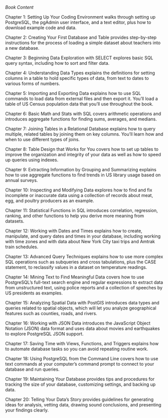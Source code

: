 *Book Content*

Chapter 1: Setting Up Your Coding Environment walks through setting up PostgreSQL, the pgAdmin user interface, and a text editor, plus how to download example code and data.

Chapter 2: Creating Your First Database and Table provides step-by-step instructions for the process of loading a simple dataset about teachers into a new database.

Chapter 3: Beginning Data Exploration with SELECT explores basic SQL query syntax, including how to sort and filter data.

Chapter 4: Understanding Data Types explains the definitions for setting columns in a table to hold specific types of data, from text to dates to various forms of numbers.

Chapter 5: Importing and Exporting Data explains how to use SQL commands to load data from external files and then export it. You’ll load a table of US Census population data that you’ll use throughout the book.

Chapter 6: Basic Math and Stats with SQL covers arithmetic operations and introduces aggregate functions for finding sums, averages, and medians.

Chapter 7: Joining Tables in a Relational Database explains how to query multiple, related tables by joining them on key columns. You’ll learn how and when to use different types of joins.

Chapter 8: Table Design that Works for You covers how to set up tables to improve the organization and integrity of your data as well as how to speed up queries using indexes.

Chapter 9: Extracting Information by Grouping and Summarizing explains how to use aggregate functions to find trends in US library usage based on annual surveys.

Chapter 10: Inspecting and Modifying Data explores how to find and fix incomplete or inaccurate data using a collection of records about meat, egg, and poultry producers as an example.

Chapter 11: Statistical Functions in SQL introduces correlation, regression, ranking, and other functions to help you derive more meaning from datasets.

Chapter 12: Working with Dates and Times explains how to create, manipulate, and query dates and times in your database, including working with time zones and with data about New York City taxi trips and Amtrak train schedules.

Chapter 13: Advanced Query Techniques explains how to use more complex SQL operations such as subqueries and cross tabulations, plus the CASE statement, to reclassify values in a dataset on temperature readings.

Chapter 14: Mining Text to Find Meaningful Data covers how to use PostgreSQL’s full-text search engine and regular expressions to extract data from unstructured text, using police reports and a collection of speeches by US presidents as examples.

Chapter 15: Analyzing Spatial Data with PostGIS introduces data types and queries related to spatial objects, which will let you analyze geographical features such as counties, roads, and rivers.

Chapter 16: Working with JSON Data introduces the JavaScript Object Notation (JSON) data format and uses data about movies and earthquakes to explore PostgreSQL JSON support.

Chapter 17: Saving Time with Views, Functions, and Triggers explains how to automate database tasks so you can avoid repeating routine work.

Chapter 18: Using PostgreSQL from the Command Line covers how to use text commands at your computer’s command prompt to connect to your database and run queries.

Chapter 19: Maintaining Your Database provides tips and procedures for tracking the size of your database, customizing settings, and backing up data.

Chapter 20: Telling Your Data’s Story provides guidelines for generating ideas for analysis, vetting data, drawing sound conclusions, and presenting your findings clearly.
